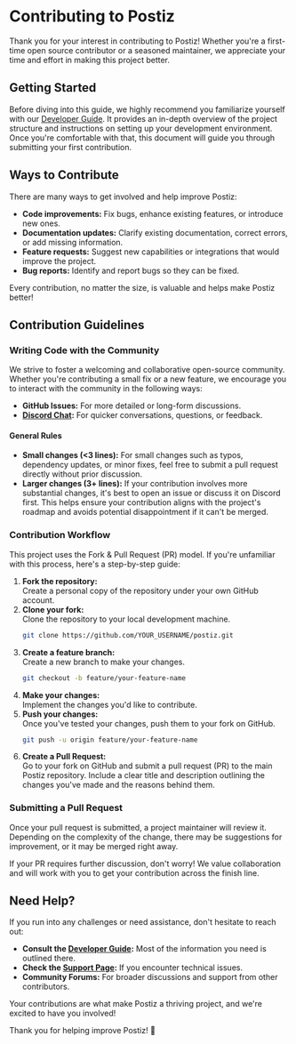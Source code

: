 # Contributing to Postiz

Thank you for your interest in contributing to Postiz! Whether you're a first-time open source contributor or a seasoned maintainer, we appreciate your time and effort in making this project better.

## Getting Started

Before diving into this guide, we highly recommend you familiarize yourself with our [Developer Guide](https://docs.postiz.com/developer-guide). It provides an in-depth overview of the project structure and instructions on setting up your development environment. Once you're comfortable with that, this document will guide you through submitting your first contribution.

## Ways to Contribute

There are many ways to get involved and help improve Postiz:

- **Code improvements:** Fix bugs, enhance existing features, or introduce new ones.
- **Documentation updates:** Clarify existing documentation, correct errors, or add missing information.
- **Feature requests:** Suggest new capabilities or integrations that would improve the project.
- **Bug reports:** Identify and report bugs so they can be fixed.
  
Every contribution, no matter the size, is valuable and helps make Postiz better!

## Contribution Guidelines

### Writing Code with the Community

We strive to foster a welcoming and collaborative open-source community. Whether you're contributing a small fix or a new feature, we encourage you to interact with the community in the following ways:

- **GitHub Issues:** For more detailed or long-form discussions.
- **[Discord Chat](https://discord.postiz.com):** For quicker conversations, questions, or feedback.

#### General Rules

- **Small changes (<3 lines):** For small changes such as typos, dependency updates, or minor fixes, feel free to submit a pull request directly without prior discussion.
- **Larger changes (3+ lines):** If your contribution involves more substantial changes, it's best to open an issue or discuss it on Discord first. This helps ensure your contribution aligns with the project's roadmap and avoids potential disappointment if it can't be merged.

### Contribution Workflow

This project uses the Fork & Pull Request (PR) model. If you're unfamiliar with this process, here's a step-by-step guide:

1. **Fork the repository:**  
   Create a personal copy of the repository under your own GitHub account.
2. **Clone your fork:**  
   Clone the repository to your local development machine.
   ```bash
   git clone https://github.com/YOUR_USERNAME/postiz.git
   ```
3. **Create a feature branch:**  
   Create a new branch to make your changes.
   ```bash
   git checkout -b feature/your-feature-name
   ```
4. **Make your changes:**  
   Implement the changes you'd like to contribute.
5. **Push your changes:**  
   Once you've tested your changes, push them to your fork on GitHub.
   ```bash
   git push -u origin feature/your-feature-name
   ```
6. **Create a Pull Request:**  
   Go to your fork on GitHub and submit a pull request (PR) to the main Postiz repository. Include a clear title and description outlining the changes you've made and the reasons behind them.

### Submitting a Pull Request

Once your pull request is submitted, a project maintainer will review it. Depending on the complexity of the change, there may be suggestions for improvement, or it may be merged right away. 

If your PR requires further discussion, don't worry! We value collaboration and will work with you to get your contribution across the finish line.

## Need Help?

If you run into any challenges or need assistance, don't hesitate to reach out:

- **Consult the [Developer Guide](https://docs.postiz.com/developer-guide):** Most of the information you need is outlined there.
- **Check the [Support Page](https://docs.postiz.com/support):** If you encounter technical issues.
- **Community Forums:** For broader discussions and support from other contributors.

Your contributions are what make Postiz a thriving project, and we're excited to have you involved!

Thank you for helping improve Postiz! 🎉
